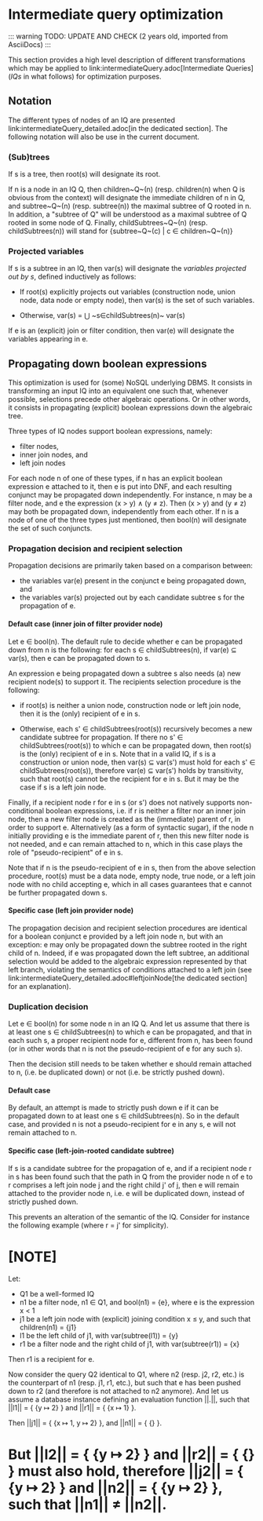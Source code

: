 # Intermediate query optimization 

::: warning
TODO: UPDATE AND CHECK (2 years old, imported from AsciiDocs)
:::

This section provides a high level description of different transformations which may be applied to link:intermediateQuery.adoc[Intermediate Queries] (_IQs_ in what follows) for optimization purposes.

## Notation
The different types of nodes of an IQ are presented link:intermediateQuery_detailed.adoc[in the dedicated section].
The following notation will also be use in the current document.

### (Sub)trees
If s is a tree,
then root(s) will designate its root.

If n is a node in an IQ Q,
then children~Q~(n) (resp. children(n) when Q is obvious from the context) will designate the immediate children of n in Q,
and subtree~Q~(n) (resp. subtree(n)) the maximal subtree of Q rooted in n.
In addition,
a "subtree of Q" will be understood as a maximal subtree of Q rooted in some node of Q.
Finally,
childSubtrees~Q~(n) (resp. childSubtrees(n)) will stand for {subtree~Q~(c) | c &isin; children~Q~(n)}

### Projected variables

If s is a subtree in an IQ,
then var(s) will designate the _variables projected out by s_,
defined inductively as follows:

* If root(s) explicitly projects out variables (construction node,
union node,
data node or empty node),
then var(s) is the set of such variables.

* Otherwise,
var(s) = &#8899; ~s&isin;childSubtrees(n)~ var(s)  

If e is an (explicit) join or filter condition,
then var(e) will designate the variables appearing in e. 


## Propagating down boolean expressions
This optimization is used for (some) NoSQL underlying DBMS.
It consists in transforming an input IQ into an equivalent one such that,
whenever possible,
selections precede other algebraic operations.
Or in other words,
it consists in propagating (explicit) boolean expressions down the algebraic tree.

Three types of IQ nodes support boolean expressions,
namely:

* filter nodes, 
* inner join nodes, and
* left join nodes 

For each node n of one of these types,
if n has an explicit boolean expression e attached to it,
then e is put into DNF,
and each resulting conjunct may be propagated down independently.
For instance,
n may be a filter node,
and e the expression (x > y) &wedge; (y &ne; z).
Then (x > y) and (y &ne; z) may both be propagated down,
independently from each other.
If n is a node of one of the three types just mentioned,
then bool(n) will designate the set of such conjuncts.

### Propagation decision and recipient selection
Propagation decisions are primarily taken based on a comparison between:

* the variables var(e) present in the conjunct e being propagated down,
and
* the variables var(s) projected out by each candidate subtree s for the propagation of e. 

#### Default case (inner join of filter provider node)

Let e &isin; bool(n).
The default rule to decide whether e can be propagated down from n is the following:
for each s &isin; childSubtrees(n),
if var(e) &subseteq; var(s),
then e can be propagated down to s.

An expression e being propagated down a subtree s also needs (a) new recipient node(s) to support it.
The recipients selection procedure is the following:

* if root(s) is neither a union node,
construction node or left join node,
then it is the (only) recipient of e in s.

* Otherwise,
each s' &isin; childSubtrees(root(s)) recursively becomes a new candidate subtree for propagation.
If there no s' &isin; childSubtrees(root(s)) to which e can be propagated down,
then root(s) is the (only) recipient of e in s.
Note that in a valid IQ,
if s is a construction or union node,
then var(s) &subseteq; var(s') must hold for each s' &isin; childSubtrees(root(s)),
therefore var(e) &subseteq; var(s') holds by transitivity,
such that root(s) cannot be the recipient for e in s.
But it may be the case if s is a left join node.
  

Finally,
if a recipient node r for e in s (or s') does not natively supports non-conditional boolean expressions,
i.e. if r is neither a filter nor an inner join node,
then a new filter node is created as the (immediate) parent of r,
in order to support e.
Alternatively (as a form of syntactic sugar),
if the node n initially providing e is the immediate parent of r,
then this new filter node is not needed,
and e can remain attached to n,
which in this case plays the role of "pseudo-recipient" of e in s.

Note that if n is the pseudo-recipient of e in s,
then from the above selection procedure,
root(s) must be a data node,
empty node,
true node,
or a left join node with no child accepting e,
which in all cases guarantees that e cannot be further propagated down s. 



#### Specific case (left join provider node)

The propagation decision and recipient selection procedures are identical for a boolean conjunct e provided by a left join node n,
but with an exception:
e may only be propagated down the subtree rooted in the right child of n.
Indeed,
if e was propagated down the left subtree,
an additional selection would be added to the algebraic expression represented by that left branch,
violating the semantics of conditions attached to a left join (see link:intermediateQuery_detailed.adoc#leftjoinNode[the dedicated section] for an explanation).   


### Duplication decision
Let e &isin; bool(n) for some node n in an IQ Q.
And let us assume that there is at least one s &isin; childSubtrees(n) to which e can be propagated,
and that in each such s,
a proper recipient node for e,
different from n,
has been found (or in other words that n is not the pseudo-recipient of e for any such s).

Then the decision still needs to be taken whether e should remain attached to n,
(i.e. be duplicated down) or not (i.e. be strictly pushed down).

#### Default case 
By default,
an attempt is made to strictly push down e if it can be propagated down to at least one s &isin; childSubtrees(n).
So in the default case,
and provided n is not a pseudo-recipient for e in any s,
e will not remain attached to n. 

#### Specific case (left-join-rooted candidate subtree)
 
If s is a candidate subtree for the propagation of e,
and if a recipient node r in s has been found such that the path in Q from the provider node n of e to r comprises a left join node j and the right child j' of j,
then e will remain attached to the provider node n,
i.e. e will be duplicated down,
instead of strictly pushed down.

This prevents an alteration of the semantic of the IQ.
Consider for instance the following example (where r = j' for simplicity).

[NOTE]
=======================================================
Let:

* Q1 be a well-formed IQ
* n1 be a filter node, 
n1 &isin; Q1,
and bool(n1) = {e},
where e is the expression x &lt; 1
* j1 be a left join node with (explicit) joining condition x &le; y,
and such that children(n1) = {j1}
* l1 be the left child of j1,
with var(subtree(l1)) = {y}
* r1 be a filter node and the right child of j1,
with var(subtree(r1)) = {x}

Then r1 is a recipient for e.

Now consider the query Q2 identical to Q1,
where n2 (resp. j2, r2, etc.) is the counterpart of n1 (resp. j1, r1, etc.),
but such that e has been pushed down to r2 (and therefore is not attached to n2 anymore).
And let us assume a database instance defining an evaluation function ||.||,
such that ||l1|| =  { {y &map; 2} } and ||r1|| = { {x &map; 1} }.

Then ||j1|| = { {x &map; 1, y &map; 2} },
and ||n1|| = { {} }.

But ||l2|| = { {y &map; 2} } and ||r2|| = { {} } must also hold,
therefore ||j2|| = { {y &map; 2} } and ||n2|| = { {y &map; 2} },
such that ||n1|| &ne; ||n2||.
======================================================